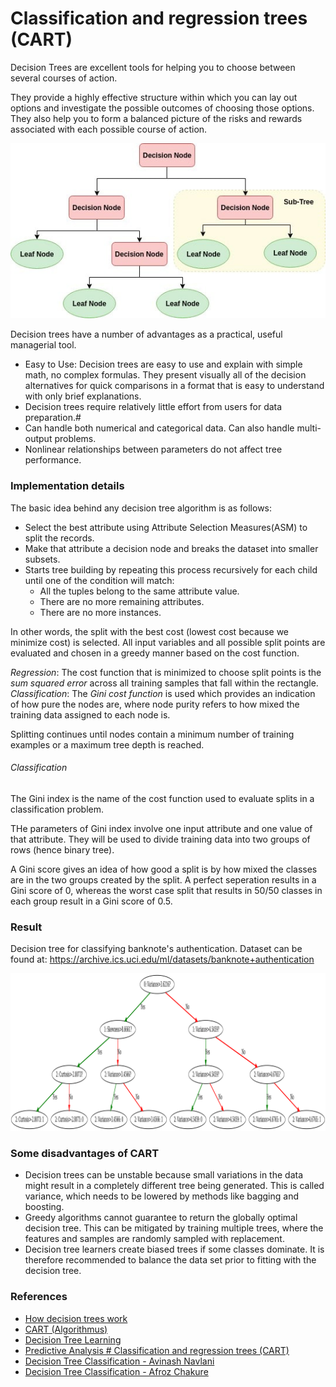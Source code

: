 # Classification and regression trees (CART)

Decision Trees are excellent tools for helping you to choose between several courses of action.

They provide a highly effective structure within which you can lay out options and investigate the possible outcomes of choosing those options. 
They also help you to form a balanced picture of the risks and rewards associated with each possible course of action.

<div align="center">
    <img src="data/tree.jpeg"/>
</div>

Decision trees have a number of advantages as a practical, useful managerial tool.
- Easy to Use: Decision trees are easy to use and explain with simple math, no complex formulas. They present visually 
all of the decision alternatives for quick comparisons in a format that is easy to understand with only brief explanations.
- Decision trees require relatively little effort from users for data preparation.#
- Can handle both numerical and categorical data. Can also handle multi-output problems.
- Nonlinear relationships between parameters do not affect tree performance.

### Implementation details

The basic idea behind any decision tree algorithm is as follows:

- Select the best attribute using Attribute Selection Measures(ASM) to split the records.
- Make that attribute a decision node and breaks the dataset into smaller subsets.
- Starts tree building by repeating this process recursively for each child until one of the condition will match:
  + All the tuples belong to the same attribute value.
  + There are no more remaining attributes.
  + There are no more instances.

In other words, the split with the best cost (lowest cost because we minimize cost) is selected. All input variables and all 
possible split points are evaluated and chosen in a greedy manner based on the cost function.

*Regression*: The cost function that is minimized to choose split points is the *sum squared error* across all 
training samples that fall within the rectangle.
*Classification*: The *Gini cost function* is used which provides an indication of how pure the nodes are, where 
node purity refers to how mixed the training data assigned to each node is.

Splitting continues until nodes contain a minimum number of training examples or a maximum tree depth is reached.

###### Classification

The Gini index is the name of the cost function used to evaluate splits in a classification problem.

THe parameters of Gini index involve one input attribute and one value of that attribute. They will be used to 
divide training data into two groups of rows (hence binary tree).

A Gini score gives an idea of how good a split is by how mixed the classes are in the two groups created
by the split. A perfect seperation results in a Gini score of 0, whereas the worst case split
that results in 50/50 classes in each group result in a Gini score of 0.5.

### Result

Decision tree for classifying banknote's authentication. Dataset can be found at: https://archive.ics.uci.edu/ml/datasets/banknote+authentication

![](data/output.png)

### Some disadvantages of CART
- Decision trees can be unstable because small variations in the data might result in a completely different tree being 
generated. This is called variance, which needs to be lowered by methods like bagging and boosting.
- Greedy algorithms cannot guarantee to return the globally optimal decision tree. This can be mitigated by training multiple trees, 
where the features and samples are randomly sampled with replacement.
- Decision tree learners create biased trees if some classes dominate. It is therefore recommended to balance the data set 
prior to fitting with the decision tree.

### References
- [How decision trees work](https://www.youtube.com/watch?v=9w16p4QmkAI)
- [CART (Algorithmus)](https://de.wikipedia.org/wiki/CART_(Algorithmus))
- [Decision Tree Learning](https://en.wikipedia.org/wiki/Decision_tree_learning)
- [Predictive Analysis # Classification and regression trees (CART)](https://en.wikipedia.org/wiki/Predictive_analytics#Classification_and_regression_trees_.28CART.29)
- [Decision Tree Classification - Avinash Navlani](https://www.datacamp.com/community/tutorials/decision-tree-classification-python)
- [Decision Tree Classification - Afroz Chakure](https://towardsdatascience.com/decision-tree-classification-de64fc4d5aac)